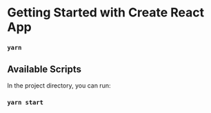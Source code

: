 # Getting Started with Create React App

### `yarn `

## Available Scripts

In the project directory, you can run:

### `yarn start`

